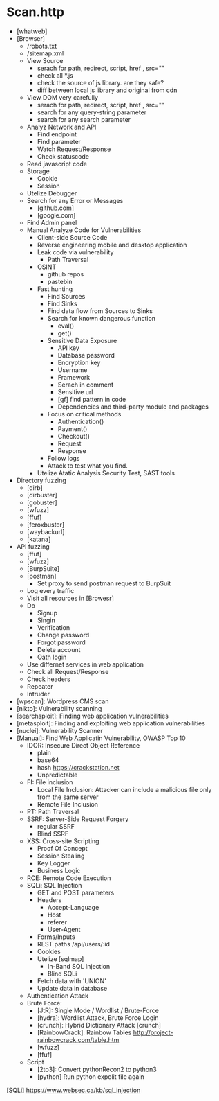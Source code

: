 # Scan.http

- [whatweb]
- [Browser]
    - /robots.txt
    - /sitemap.xml
    - View Source
        - serach for path, redirect, script, href <a>, src=""
        - check all *.js
        - check the source of js library. are they safe?
        - diff between local js library and original from cdn    
    - View DOM very carefully
        - serach for path, redirect, script, href <a>, src=""
        - search for any query-string parameter
        - search for any search parameter
    - Analyz Network and API
        - Find endpoint
        - Find parameter
        - Watch Request/Response
        - Check statuscode
    - Read javascript code
    - Storage
        - Cookie
        - Session
    - Utelize Debugger
    - Search for any Error or Messages
        - [github.com]
        - [google.com]
    - Find Admin panel
    - Manual Analyze Code for Vulnerabilities        
        - Client-side Source Code
        - Reverse engineering mobile and desktop application
        - Leak code via vulnerability
            - Path Traversal
        - OSINT 
            - github repos
            - pastebin
        - Fast hunting
            - Find Sources
            - Find Sinks
            - Find data flow from Sources to Sinks
            - Search for known dangerous function
                - eval()
                - get()
            - Sensitive Data Exposure
                - API key
                - Database password
                - Encryption key
                - Username
                - Framework
                - Serach in comment
                - Sensitive url
                - [gf] find pattern in code
                - Dependencies and third-party module and packages
            - Focus on critical methods
                - Authentication()
                - Payment()
                - Checkout()
                - Request
                - Response
            - Follow logs
            - Attack to test what you find.
        - Utelize Atatic Analysis Security Test, SAST tools
- Directory fuzzing
    - [dirb]
    - [dirbuster]
    - [gobuster]
    - [wfuzz]
    - [ffuf]
    - [feroxbuster]
    - [waybackurl]
    - [katana]
- API fuzzing
    - [ffuf]
    - [wfuzz]
    - [BurpSuite]
    - [postman]
        - Set proxy to send postman request to BurpSuit
    - Log every traffic
    - Visit all resources in [Browesr]
    - Do 
        - Signup
        - Singin
        - Verification
        - Change password
        - Forgot password
        - Delete account
        - Oath login
    - Use differnet services in web application
    - Check all Request/Response
    - Check headers
    - Repeater
    - Intruder
- [wpscan]:             Wordpress CMS scan
- [nikto]:              Vulnerability scanning
- [searchsploit]:       Finding web application vulnerabilities
- [metasploit]:         Finding and exploiting web application vulnerabilities
- [nuclei]:             Vulnerability Scanner
- [Manual]: Find Web Applicatin Vulnerability, OWASP Top 10 
    - IDOR: Insecure Direct Object Reference
        - plain
        - base64
        - hash https://crackstation.net
        - Unpredictable
    - FI: File inclusion
        - Local File Inclusion: Attacker can include a malicious file only from the same server
        - Remote File Inclusion
    - PT: Path Traversal
    - SSRF: Server-Side Request Forgery
        - regular SSRF
        - Blind SSRF
    - XSS: Cross-site Scripting
        - Proof Of Concept
        - Session Stealing
        - Key Logger
        - Business Logic
    - RCE: Remote Code Execution
    - SQLi: SQL Injection
        - GET and POST parameters
        - Headers
           - Accept-Language
           - Host
           - referer
           - User-Agent
        - Forms/Inputs
        - REST paths /api/users/:id
        - Cookies
        - Utelize [sqlmap]
            - In-Band SQL Injection
            - Blind SQLi
        - Fetch data with 'UNION'
        - Update data in database
    - Authentication Attack
    - Brute Force:
        - [JtR]:                Single Mode / Wordlist / Brute-Force
        - [hydra]:              Wordlist Attack, Brute Force Login
        - [crunch]:             Hybrid Dictionary Attack [crunch]
        - [RainbowCrack]:       Rainbow Tables http://project-rainbowcrack.com/table.htm
        - [wfuzz]
        - [ffuf]
    - Script
        - [2to3]:           Convert pythonRecon2 to python3
        - [python]          Run python expolit file again



[SQLi]                https://www.websec.ca/kb/sql_injection